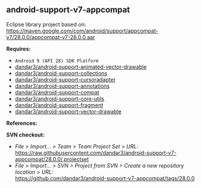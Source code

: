 ## android-support-v7-appcompat

Eclipse library project based on:<br/>
https://maven.google.com/com/android/support/appcompat-v7/28.0.0/appcompat-v7-28.0.0.aar

**Requires:**
- `Android 9 (API 28) SDK Platform`
- [dandar3/android-support-animated-vector-drawable](https://github.com/dandar3/android-support-animated-vector-drawable/tree/28.0.0)
- [dandar3/android-support-collections](https://github.com/dandar3/android-support-collections/tree/28.0.0)
- [dandar3/android-support-cursoradapter](https://github.com/dandar3/android-support-cursoradapter/tree/28.0.0)
- [dandar3/android-support-annotations](https://github.com/dandar3/android-support-annotations/tree/28.0.0)
- [dandar3/android-support-compat](https://github.com/dandar3/android-support-compat/tree/28.0.0)
- [dandar3/android-support-core-utils](https://github.com/dandar3/android-support-core-utils/tree/28.0.0)
- [dandar3/android-support-fragment](https://github.com/dandar3/android-support-fragment/tree/28.0.0)
- [dandar3/android-support-vector-drawable](https://github.com/dandar3/android-support-vector-drawable/tree/28.0.0)

**References:**


**SVN checkout:**
- _File > Import... > Team > Team Project Set > URL:_<br/>
  https://raw.githubusercontent.com/dandar3/android-support-v7-appcompat/28.0.0/.projectset
- _File > Import... > SVN > Project from SVN > Create a new repository location > URL:_<br/>
  https://github.com/dandar3/android-support-v7-appcompat/tags/28.0.0
